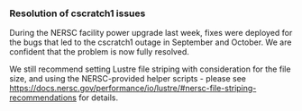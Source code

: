 ### Resolution of cscratch1 issues 

During the NERSC facility power upgrade last week, fixes were deployed for 
the bugs that led to the cscratch1 outage in September and October. We are
confident that the problem is now fully resolved.

We still recommend setting Lustre file striping with consideration for the 
file size, and using the NERSC-provided helper scripts - please see 
<https://docs.nersc.gov/performance/io/lustre/#nersc-file-striping-recommendations> 
for details.

